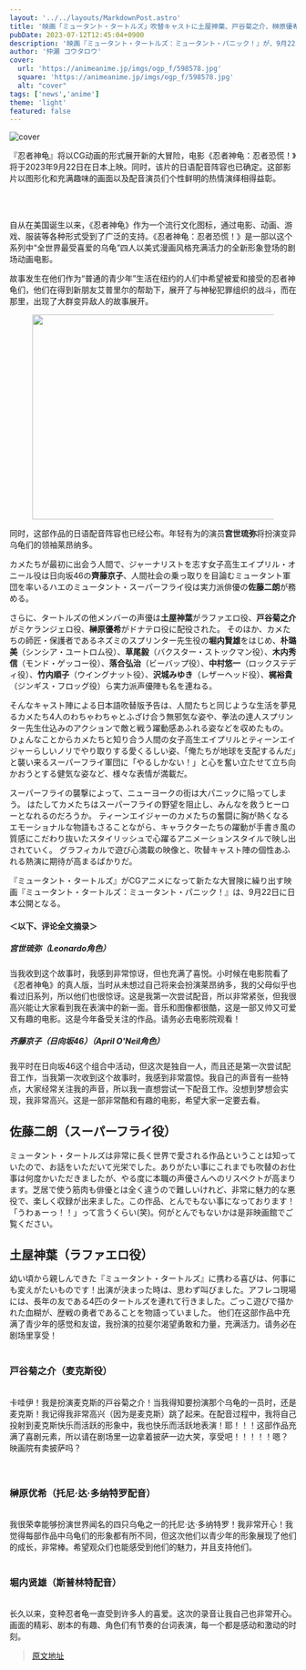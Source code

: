 ```yaml
---
layout: '../../layouts/MarkdownPost.astro'
title: '映画「ミュータント・タートルズ」吹替キャストに土屋神葉、戸谷菊之介、榊原優希ら！ 日本語版予告が公開'
pubDate: 2023-07-12T12:45:04+0900
description: '映画『ミュータント・タートルズ：ミュータント・パニック！』が、9月22日に日本公開となる。このたび、その日本語吹替版のキャストが決定。グラフィカルで遊び心満載の映像と、吹替キャスト陣の個性あふれる熱演がマッチした予告も到着した。'
author: '仲瀬 コウタロウ'
cover:
  url: 'https://animeanime.jp/imgs/ogp_f/598578.jpg'
  square: 'https://animeanime.jp/imgs/ogp_f/598578.jpg'
  alt: "cover"
tags: ['news','anime']
theme: 'light'
featured: false
---
```


![cover](https://animeanime.jp/imgs/ogp_f/598578.jpg)

『忍者神龟』将以CG动画的形式展开新的大冒险，电影《忍者神龟：忍者恐慌！》将于2023年9月22日在日本上映。同时，该片的日语配音阵容也已确定。这部影片以图形化和充满趣味的画面以及配音演员们个性鲜明的热情演绎相得益彰。</p><br><br><p>自从在美国诞生以来，《忍者神龟》作为一个流行文化图标，通过电影、动画、游戏、服装等各种形式受到了广泛的支持。《忍者神龟：忍者恐慌！》是一部以这个系列中“全世界最受喜爱的乌龟”四人以美式漫画风格充满活力的全新形象登场的剧场动画电影。</p><p>故事发生在他们作为“普通的青少年”生活在纽约的人们中希望被爱和接受的忍者神龟们，他们在得到新朋友艾普里尔的帮助下，展开了与神秘犯罪组织的战斗，而在那里，出现了大群变异敌人的故事展开。</p><figure class="ctms-editor-image"><img src="https://animeanime.jp/imgs/zoom/598577.jpg" class="inline-article-image" width="640" height="360"></figure><p>同时，这部作品的日语配音阵容也已经公布。年轻有为的演员<b>宫世琉弥</b>将扮演变异乌龟们的领袖莱昂纳多。</p>
カメたちが最初に出会う人間で、ジャーナリストを志す女子高生エイプリル・オニール役は日向坂46の<b>齊藤京子</b>、人間社会の乗っ取りを目論むミュータント軍団を率いるハエのミュータント・スーパーフライ役は実力派俳優の<b>佐藤二朗</b>が務める。 

さらに、タートルズの他メンバーの声優は<b>土屋神葉</b>がラファエロ役、<b>戸谷菊之介</b>がミケランジェロ役、<b>榊原優希</b>がドナテロ役に配役された。 そのほか、カメたちの師匠・保護者であるネズミのスプリンター先生役の<b>堀内賢雄</b>をはじめ、<b>朴璐美</b>（シンシア・ユートロム役）、<b>草尾毅</b>（バクスター・ストックマン役）、<b>木内秀信</b>（モンド・ゲッコー役）、<b>落合弘治</b>（ビーバップ役）、<b>中村悠一</b>（ロックステディ役）、<b>竹内順子</b>（ウイングナット役）、<b>沢城みゆき</b>（レザーヘッド役）、<b>梶裕貴</b>（ジンギス・フロッグ役）ら実力派声優陣も名を連ねる。 

そんなキャスト陣による日本語吹替版予告は、人間たちと同じような生活を夢見るカメたち4人のわちゃわちゃとふざけ合う無邪気な姿や、拳法の達人スプリンター先生仕込みのアクションで敵と戦う躍動感あふれる姿などを収めたもの。 ひょんなことからカメたちと知り合う人間の女子高生エイプリルとティーンエイジャーらしいノリでやり取りする愛くるしい姿、「俺たちが地球を支配するんだ」と襲い来るスーパーフライ軍団に「やるしかない！」と心を奮い立たせて立ち向かおうとする健気な姿など、様々な表情が満載だ。 

スーパーフライの襲撃によって、ニューヨークの街は大パニックに陥ってしまう。 はたしてカメたちはスーパーフライの野望を阻止し、みんなを救うヒーローとなれるのだろうか。 ティーンエイジャーのカメたちの奮闘に胸が熱くなるエモーショナルな物語もさることながら、キャラクターたちの躍動が手書き風の質感にこだわり抜いたスタイリッシュで心躍るアニメーションスタイルで映し出されていく。 グラフィカルで遊び心満載の映像と、吹替キャスト陣の個性あふれる熱演に期待が高まるばかりだ。 

『ミュータント・タートルズ』がCGアニメになって新たな大冒険に繰り出す映画『ミュータント・タートルズ：ミュータント・パニック！』は、9月22日に日本公開となる。
#### ＜以下、评论全文摘录＞

##### 宫世琉弥（Leonardo角色）

当我收到这个故事时，我感到非常惊讶，但也充满了喜悦。小时候在电影院看了《忍者神龟》的真人版，当时从未想过自己将来会扮演莱昂纳多，我的父母似乎也看过旧系列，所以他们也很惊讶。这是我第一次尝试配音，所以非常紧张，但我很高兴能让大家看到我在表演中的新一面。音乐和图像都很酷，这是一部又帅又可爱又有趣的电影。这是今年备受关注的作品。请务必去电影院观看！

##### 齐藤京子（日向坂46）（April O'Neil角色）

我平时在日向坂46这个组合中活动，但这次是独自一人，而且还是第一次尝试配音工作，当我第一次收到这个故事时，我感到非常震惊。我自己的声音有一些特点，大家经常关注我的声音，所以我一直想尝试一下配音工作。没想到梦想会实现，我非常高兴。这是一部非常酷和有趣的电影，希望大家一定要去看。
## 佐藤二朗（スーパーフライ役）

ミュータント・タートルズは非常に長く世界で愛される作品ということは知っていたので、お話をいただいて光栄でした。ありがたい事にこれまでも吹替のお仕事は何度かいただきましたが、やる度に本職の声優さんへのリスペクトが高まります。芝居で使う筋肉も俳優とは全く違うので難しいけれど、非常に魅力的な悪役で、楽しく収録が出来ました。この作品、とんでもない事になっております！「うわぁーっ！！」って言うくらい(笑)。何がとんでもないかは是非映画館でご覧ください。

## 土屋神葉（ラファエロ役）

幼い頃から親しんできた『ミュータント・タートルズ』に携わる喜びは、何事にも変えがたいものです！出演が決まった時は、思わず叫びました。アフレコ現場には、長年の友である4匹のタートルズを連れて行きました。ごっこ遊びで描かれた血糊が、歴戦の勇者であることを物語っていました。
他们在这部作品中充满了青少年的感觉和友谊，我扮演的拉斐尔渴望勇敢和力量，充满活力。请务必在剧场里享受！<br><br><h3 class="subtitle">戸谷菊之介（麦克斯役）</h3><br>卡哇伊！我是扮演麦克斯的戸谷菊之介！当我得知要扮演那个乌龟的一员时，还是麦克斯！我记得我非常高兴（因为是麦克斯）跳了起来。在配音过程中，我将自己投射到麦克斯快乐而活跃的形象中，我也快乐而活跃地表演！耶！！！这部作品充满了喜剧元素，所以请在剧场里一边拿着披萨一边大笑，享受吧！！！！！嗯？
映画院有卖披萨吗？<br><br><br><h3 class="subtitle">榊原优希（托尼·达·多纳特罗配音）</h3><br>我很荣幸能够扮演世界闻名的四只乌龟之一的托尼·达·多纳特罗！我非常开心！我觉得每部作品中乌龟们的形象都有所不同，但这次他们以青少年的形象展现了他们的成长，非常棒。希望观众们也能感受到他们的魅力，并且支持他们。<br><br><h3 class="subtitle">堀内贤雄（斯普林特配音）</h3><br>长久以来，变种忍者龟一直受到许多人的喜爱。这次的录音让我自己也非常开心。画面的精彩、剧本的有趣、角色们有节奏的台词表演，每一个都是感动和激动的时刻。

>[原文地址](https://animeanime.jp/article/2023/07/12/78549.html)  